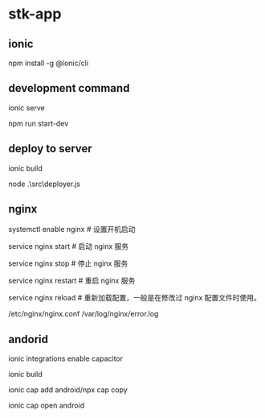 # stk-app

## ionic
npm install -g @ionic/cli

## development command
ionic serve

npm run start-dev

## deploy to server
ionic build

node .\src\deployer.js

## nginx
systemctl enable nginx # 设置开机启动

service nginx start # 启动 nginx 服务

service nginx stop # 停止 nginx 服务

service nginx restart # 重启 nginx 服务

service nginx reload # 重新加载配置，一般是在修改过 nginx 配置文件时使用。

/etc/nginx/nginx.conf
/var/log/nginx/error.log

## andorid
ionic integrations enable capacitor

ionic build

ionic cap add android/npx cap copy

ionic cap open android


